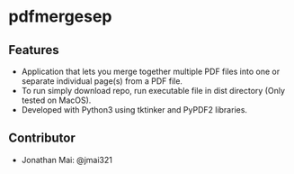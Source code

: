 # pdfmergesep
## Features
* Application that lets you merge together multiple PDF files into one or separate individual page(s) from a PDF file.  
* To run simply download repo, run executable file in dist directory (Only tested on MacOS).
* Developed with Python3 using tktinker and PyPDF2 libraries.
  
## Contributor
* Jonathan Mai: @jmai321
